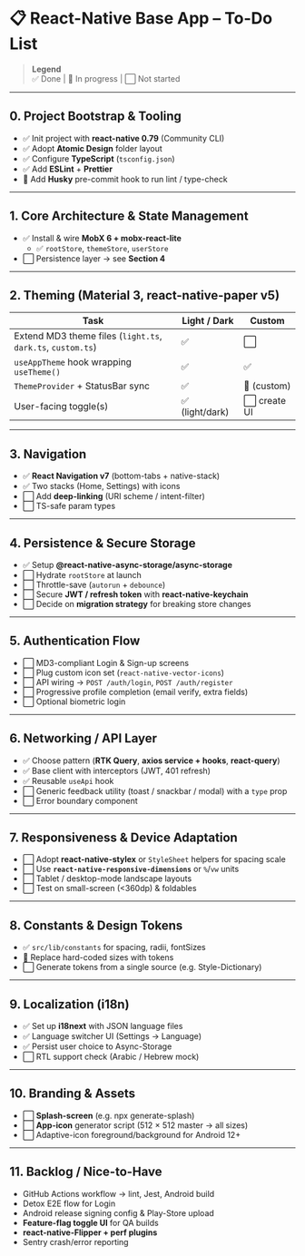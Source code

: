 # 📋 React-Native Base App – To-Do List

> **Legend**  
> ✅ Done | 🔄 In progress | ⬜ Not started

---

## 0. Project Bootstrap & Tooling

- ✅ Init project with **react-native 0.79** (Community CLI)
- ✅ Adopt **Atomic Design** folder layout
- ✅ Configure **TypeScript** (`tsconfig.json`)
- ✅ Add **ESLint** + **Prettier**
- 🔄 Add **Husky** pre-commit hook to run lint / type-check

---

## 1. Core Architecture & State Management

- ✅ Install & wire **MobX 6 + mobx-react-lite**
    - ✅ `rootStore`, `themeStore`, `userStore`
- ⬜ Persistence layer → see **Section 4**

---

## 2. Theming (Material 3, react-native-paper v5)

| Task                                                        | Light / Dark   | Custom      |
|-------------------------------------------------------------|----------------|-------------|
| Extend MD3 theme files (`light.ts`, `dark.ts`, `custom.ts`) | ✅              | ⬜           |
| `useAppTheme` hook wrapping `useTheme()`                    | ✅              | ✅           |
| `ThemeProvider` + StatusBar sync                            | ✅              | 🔄 (custom) |
| User-facing toggle(s)                                       | ✅ (light/dark) | ⬜ create UI |

---

## 3. Navigation

- ✅ **React Navigation v7** (bottom-tabs + native-stack)
- ✅ Two stacks (Home, Settings) with icons
- ⬜ Add **deep-linking** (URI scheme / intent-filter)
- ⬜ TS-safe param types

---

## 4. Persistence & Secure Storage

- ✅ Setup **@react-native-async-storage/async-storage**
- ⬜ Hydrate `rootStore` at launch
- ⬜ Throttle-save (`autorun` + `debounce`)
- ⬜ Secure **JWT / refresh token** with **react-native-keychain**
- ⬜ Decide on **migration strategy** for breaking store changes

---

## 5. Authentication Flow

- ⬜ MD3-compliant Login & Sign-up screens
- ⬜ Plug custom icon set (`react-native-vector-icons`)
- ⬜ API wiring → `POST /auth/login`, `POST /auth/register`
- ⬜ Progressive profile completion (email verify, extra fields)
- ⬜ Optional biometric login

---

## 6. Networking / API Layer

- ✅ Choose pattern (**RTK Query**, **axios service + hooks**, **react-query**)
- ✅ Base client with interceptors (JWT, 401 refresh)
- ✅ Reusable `useApi` hook
- ⬜ Generic feedback utility (toast / snackbar / modal) with a `type` prop
- ⬜ Error boundary component

---

## 7. Responsiveness & Device Adaptation

- ⬜ Adopt **react-native-stylex** or `StyleSheet` helpers for spacing scale
- ⬜ Use **`react-native-responsive-dimensions`** or `%`/`vw` units
- ⬜ Tablet / desktop-mode landscape layouts
- ⬜ Test on small-screen (<360dp) & foldables

---

## 8. Constants & Design Tokens

- ✅ `src/lib/constants` for spacing, radii, fontSizes
- 🔄 Replace hard-coded sizes with tokens
- ⬜ Generate tokens from a single source (e.g. Style-Dictionary)

---

## 9. Localization (i18n)

- ✅ Set up **i18next** with JSON language files
- ✅ Language switcher UI (Settings → Language)
- ✅ Persist user choice to Async-Storage
- ⬜ RTL support check (Arabic / Hebrew mock)

---

## 10. Branding & Assets

- ⬜ **Splash-screen** (e.g. npx generate-splash)
- ⬜ **App-icon** generator script (512 × 512 master → all sizes)
- ⬜ Adaptive-icon foreground/background for Android 12+

---

## 11. Backlog / Nice-to-Have

- GitHub Actions workflow → lint, Jest, Android build
- Detox E2E flow for Login
- Android release signing config & Play-Store upload
- **Feature-flag toggle UI** for QA builds
- **react-native-Flipper + perf plugins**
- Sentry crash/error reporting
